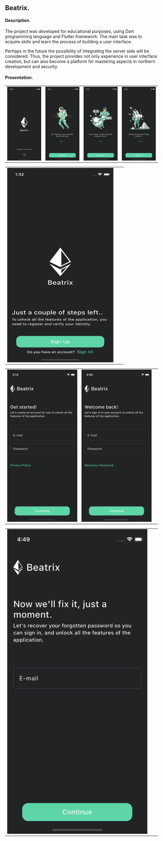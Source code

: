 ## Beatrix.

#### Description.
The project was developed for educational purposes, using Dart programming language and Flutter framework. The main task was to acquire skills and learn the process of building a user interface.

Perhaps in the future the possibility of integrating the server side will be considered. Thus, the project provides not only experience in user interface creation, but can also become a platform for mastering aspects in northern development and security.

#### Presentation.


<table>
  <tr>
    <td><img src="resources/splash-page.png"></td>
    <td><img src="resources/onboarding-page-one.png"</td>
    <td><img src="resources/onboarding-page-two.png"</td>
    <td><img src="resources/onboarding-page-three.png"</td>
  </tr>
</table>


<table>
  <tr>
    <td><img src="resources/greeting-page.png" width="350" height="640"></td>
    <td></td>
    <td></td>
  </tr>
</table>

<table>
  <tr>
    <td><img src="resources/sign-up-page.png"></td>
    <td><img src="resources/sign-in-page.png"></td>
    <td></td>
  </tr>
</table>

<table>
  <tr>
    <td><img src="resources/recovery-page.png"></td>
    <td></td>
    <td></td>
  </tr>
</table>
